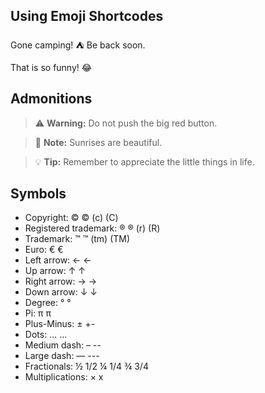 ## Using Emoji Shortcodes

Gone camping! :tent: Be back soon.

That is so funny! :joy:

## Admonitions

> :warning: **Warning:** Do not push the big red button.

> :memo: **Note:** Sunrises are beautiful.

> :bulb: **Tip:** Remember to appreciate the little things in life.

## Symbols

- Copyright: © &copy; (c) (C)
- Registered trademark: ® &reg; (r) (R)
- Trademark: ™ &trade; (tm) (TM)
- Euro: € &euro;
- Left arrow: ← &larr;
- Up arrow: ↑ &uarr;
- Right arrow: → &rarr;
- Down arrow: ↓ &darr;
- Degree: ° &#176;
- Pi: π &#960;
- Plus-Minus: ± +-
- Dots: … ...
- Medium dash: &ndash; --
- Large dash: &mdash; ---
- Fractionals: ½ 1/2 ¼ 1/4 ¾ 3/4
- Multiplications: × x
